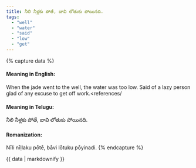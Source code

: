 ```yaml
---
title: నీలి నీళ్లకు పోతే, బావి లోతుకు పోయినది.
tags:
  - "well"
  - "water"
  - "said"
  - "low"
  - "get"
---
```


{% capture data %}
#### Meaning in English:
When the jade went to the well, the water was too low.
Said of a lazy person glad of any excuse to get off work.<references/

#### Meaning in Telugu:
నీలి నీళ్లకు పోతే, బావి లోతుకు పోయినది.

#### Romanization:
Nīli nīḷlaku pōtē, bāvi lōtuku pōyinadi.
{% endcapture %}

{{ data | markdownify }}

